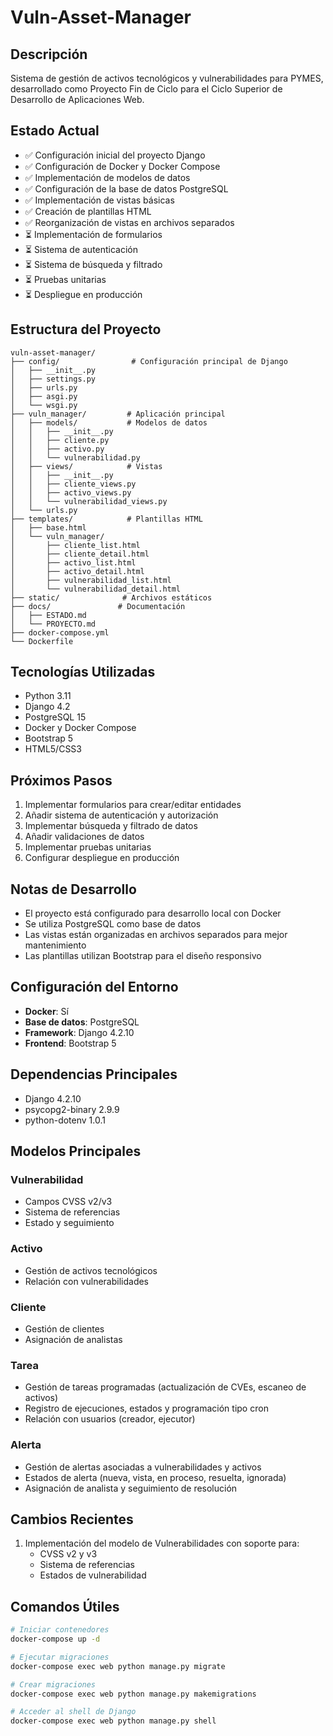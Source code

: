 # Vuln-Asset-Manager

## Descripción
Sistema de gestión de activos tecnológicos y vulnerabilidades para PYMES, desarrollado como Proyecto Fin de Ciclo para el Ciclo Superior de Desarrollo de Aplicaciones Web.

## Estado Actual
- ✅ Configuración inicial del proyecto Django
- ✅ Configuración de Docker y Docker Compose
- ✅ Implementación de modelos de datos
- ✅ Configuración de la base de datos PostgreSQL
- ✅ Implementación de vistas básicas
- ✅ Creación de plantillas HTML
- ✅ Reorganización de vistas en archivos separados
- ⏳ Implementación de formularios
- ⏳ Sistema de autenticación
- ⏳ Sistema de búsqueda y filtrado
- ⏳ Pruebas unitarias
- ⏳ Despliegue en producción

## Estructura del Proyecto
```
vuln-asset-manager/
├── config/                # Configuración principal de Django
│   ├── __init__.py
│   ├── settings.py
│   ├── urls.py
│   ├── asgi.py
│   └── wsgi.py
├── vuln_manager/         # Aplicación principal
│   ├── models/           # Modelos de datos
│   │   ├── __init__.py
│   │   ├── cliente.py
│   │   ├── activo.py
│   │   └── vulnerabilidad.py
│   ├── views/            # Vistas
│   │   ├── __init__.py
│   │   ├── cliente_views.py
│   │   ├── activo_views.py
│   │   └── vulnerabilidad_views.py
│   └── urls.py
├── templates/            # Plantillas HTML
│   ├── base.html
│   └── vuln_manager/
│       ├── cliente_list.html
│       ├── cliente_detail.html
│       ├── activo_list.html
│       ├── activo_detail.html
│       ├── vulnerabilidad_list.html
│       └── vulnerabilidad_detail.html
├── static/              # Archivos estáticos
├── docs/               # Documentación
│   ├── ESTADO.md
│   └── PROYECTO.md
├── docker-compose.yml
└── Dockerfile
```

## Tecnologías Utilizadas
- Python 3.11
- Django 4.2
- PostgreSQL 15
- Docker y Docker Compose
- Bootstrap 5
- HTML5/CSS3

## Próximos Pasos
1. Implementar formularios para crear/editar entidades
2. Añadir sistema de autenticación y autorización
3. Implementar búsqueda y filtrado de datos
4. Añadir validaciones de datos
5. Implementar pruebas unitarias
6. Configurar despliegue en producción

## Notas de Desarrollo
- El proyecto está configurado para desarrollo local con Docker
- Se utiliza PostgreSQL como base de datos
- Las vistas están organizadas en archivos separados para mejor mantenimiento
- Las plantillas utilizan Bootstrap para el diseño responsivo

## Configuración del Entorno
- **Docker**: Sí
- **Base de datos**: PostgreSQL
- **Framework**: Django 4.2.10
- **Frontend**: Bootstrap 5

## Dependencias Principales
- Django 4.2.10
- psycopg2-binary 2.9.9
- python-dotenv 1.0.1

## Modelos Principales

### Vulnerabilidad
- Campos CVSS v2/v3
- Sistema de referencias
- Estado y seguimiento

### Activo
- Gestión de activos tecnológicos
- Relación con vulnerabilidades

### Cliente
- Gestión de clientes
- Asignación de analistas

### Tarea
- Gestión de tareas programadas (actualización de CVEs, escaneo de activos)
- Registro de ejecuciones, estados y programación tipo cron
- Relación con usuarios (creador, ejecutor)

### Alerta
- Gestión de alertas asociadas a vulnerabilidades y activos
- Estados de alerta (nueva, vista, en proceso, resuelta, ignorada)
- Asignación de analista y seguimiento de resolución

## Cambios Recientes
1. Implementación del modelo de Vulnerabilidades con soporte para:
   - CVSS v2 y v3
   - Sistema de referencias
   - Estados de vulnerabilidad

## Comandos Útiles
```bash
# Iniciar contenedores
docker-compose up -d

# Ejecutar migraciones
docker-compose exec web python manage.py migrate

# Crear migraciones
docker-compose exec web python manage.py makemigrations

# Acceder al shell de Django
docker-compose exec web python manage.py shell
``` 